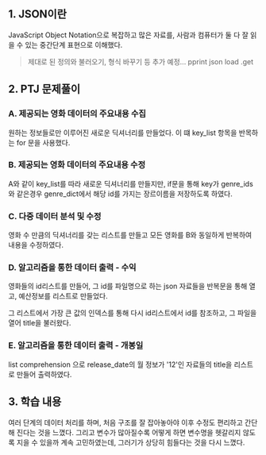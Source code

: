 ## 1. JSON이란

JavaScript Object Notation으로 복잡하고 많은 자료를, 사람과 컴퓨터가 둘 다 잘 읽을 수 있는 중간단계 표현으로 이해했다.

> 제대로 된 정의와 불러오기, 형식 바꾸기 등 추가 예정... pprint json load .get 



## 2. PTJ 문제풀이

### A. 제공되는 영화 데이터의 주요내용 수집

원하는 정보들로만 이루어진 새로운 딕셔너리를 만들었다. 이 떄 key_list 항목을 반목하는 for 문을 사용했다.



### B. 제공되는 영화 데이터의 주요내용 수정

A와 같이 key_list를 따라 새로운 딕셔너리를 만들지만, if문을 통해 key가 genre_ids와 같은경우 genre_dict에서 해당 id를 가지는 장르이름을 저장하도록 하였다.



### C. 다중 데이터 분석 및 수정

영화 수 만큼의 딕셔너리를 갖는 리스트를 만들고 모든 영화를 B와 동일하게 반복하여 내용을 수정하였다.



### D. 알고리즘을 통한 데이터 출력 - 수익

영화들의 id리스트를 만들어, 그 id를 파일명으로 하는 json 자료들을 반복문을 통해 열고, 예산정보를 리스트로 만들었다.

그 리스트에서 가장 큰 값의 인덱스를 통해 다시 id리스트에서 id를 참조하고, 그 파일을 열어 title을 불러왔다.



### E. 알고리즘을 통한 데이터 출력 - 개봉일

list comprehension 으로 release_date의 월 정보가 '12'인 자료들의 title을 리스트로 만들어 출력하였다.



## 3. 학습 내용

여러 단계의 데이터 처리를 하며, 처음 구조를 잘 잡아놓아야 이후 수정도 편리하고 간단해 진다는 것을 느꼈다. 그리고 변수가 많아질수록 어떻게 하면 변수명을 헷갈리지 않도록 지을 수 있을까 계속 고민하였는데, 그러기가 상당히 힘들다는 것을 다시 느꼈다.